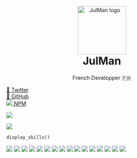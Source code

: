<p align="center" style="margin-bottom: 0px !important;">
  <a href="https://github.julman.fr"><img width="128" src="https://julman.fr/icon.png" alt="JulMan logo" align="center"></a>
</p>
<h1 align="center" style="margin-top: 0px;">JulMan</h1>

<p align="center">French Developper 🇫🇷</p>

[🐤 Twitter](https://github.julman.fr/twitter) <br/>
[🐙 GitHub](https://github.julman.fr/github) <br/>
[![](https://static.npmjs.com/da3ab40fb0861d15c83854c29f5f2962.png) NPM](https://github.julman.fr/npm)

[![](https://github-readme-stats.vercel.app/api?username=JulMan-Dev&show_icons=true&theme=tokyonight)](https://github.julman.fr/github)

[![](https://github-readme-stats.vercel.app/api/top-langs/?username=JulMan-Dev&show_icons=true&theme=tokyonight)](https://github.julman.fr/github)

```python
display_skills()
```

[![](https://img.shields.io/badge/C%23-239120?style=for-the-badge&logo=c-sharp&logoColor=white)](https://github.julman.fr/)
[![](https://img.shields.io/badge/Xamarin-3498DB?style=for-the-badge&logo=xamarin&logoColor=white)](https://github.julman.fr/)
[![](https://img.shields.io/badge/Python-3776AB?style=for-the-badge&logo=python&logoColor=white)](https://github.julman.fr/)
[![](https://img.shields.io/badge/HTML-239120?style=for-the-badge&logo=html5&logoColor=white)](https://github.julman.fr/)
[![](https://img.shields.io/badge/CSS-239120?&style=for-the-badge&logo=css3&logoColor=white)](https://github.julman.fr/)
[![](https://img.shields.io/badge/.NET-5C2D91?style=for-the-badge&logo=.net&logoColor=white)](https://github.julman.fr/)
[![](https://img.shields.io/badge/JavaScript-F7DF1E?style=for-the-badge&logo=javascript&logoColor=black)](https://github.julman.fr/)
[![](https://img.shields.io/badge/Node.js-43853D?style=for-the-badge&logo=node.js&logoColor=white)](https://github.julman.fr/)
[![](https://img.shields.io/badge/TypeScript-007ACC?style=for-the-badge&logo=typescript&logoColor=white)](https://github.julman.fr/)
[![](https://img.shields.io/badge/Java-ED8B00?style=for-the-badge&logo=java&logoColor=white)](https://github.julman.fr/)
[![](https://img.shields.io/badge/PHP-777BB4?style=for-the-badge&logo=php&logoColor=white)](https://github.julman.fr/)
[![](https://img.shields.io/badge/Lua-2C2D72?style=for-the-badge&logo=lua&logoColor=white)](https://github.julman.fr/)
[![](https://img.shields.io/badge/Markdown-000000?style=for-the-badge&logo=markdown&logoColor=white)](https://github.julman.fr/)
[![](https://img.shields.io/badge/jQuery-0769AD?style=for-the-badge&logo=jquery&logoColor=white)](https://github.julman.fr/)
[![](https://img.shields.io/badge/MySQL-00000F?style=for-the-badge&logo=mysql&logoColor=white)](https://github.julman.fr/)
[![](https://img.shields.io/badge/Unity-100000?style=for-the-badge&logo=unity&logoColor=white)](https://github.julman.fr/)
